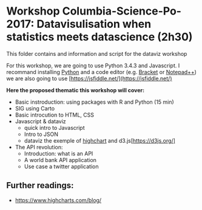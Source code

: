 # Workshop Columbia-Science-Po-2017: Datavisulisation when statistics meets datascience (2h30)
This folder contains and information and script for the dataviz workshop

For this workshop, we are going to use Python 3.4.3 and Javascript.
I recommand installing [Python](https://www.python.org/downloads/release/python-343) and a code editor (e.g. [Bracket](http://brackets.io/) or [Notepad++](https://notepad-plus-plus.org/fr/)) we are also going to use [https://jsfiddle.net/](https://jsfiddle.net/)

**Here the proposed thematic this workshop will cover:**
-	Basic instroduction: using packages with R and Python (15 min) 
-	SIG using Carto
-	Basic introcution to HTML, CSS
-	Javascript & dataviz
    + quick intro to Javascript
    + Intro to JSON
    + dataviz the exemple of [highchart](https://www.highcharts.com/) and d3.js[https://d3js.org/]
-	The API revolution:
    + Introduction: what is an API
    + A world bank API application
    + Use case a twitter application


## Further readings:
- https://www.highcharts.com/blog/
